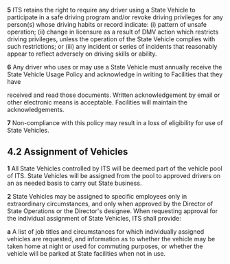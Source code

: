 **5** ITS retains the right to require any driver using a State Vehicle to participate in a safe driving program and/or revoke driving privileges for any person(s) whose driving habits or record indicate: (i) pattern of unsafe operation; (ii) change in licensure as a result of DMV action which restricts driving privileges, unless the operation of the State Vehicle complies with such restrictions; or (iii) any incident or series of incidents that reasonably appear to reflect adversely on driving skills or ability.

**6** Any driver who uses or may use a State Vehicle must annually receive the State Vehicle Usage Policy and acknowledge in writing to Facilities that they have

received and read those documents. Written acknowledgement by email or other electronic means is acceptable. Facilities will maintain the acknowledgements.

**7** Non-compliance with this policy may result in a loss of eligibility for use of State Vehicles.

## **4.2 Assignment of Vehicles**

**1** All State Vehicles controlled by ITS will be deemed part of the vehicle pool of ITS. State Vehicles will be assigned from the pool to approved drivers on an as needed basis to carry out State business.

**2** State Vehicles may be assigned to specific employees only in extraordinary circumstances, and only when approved by the Director of State Operations or the Director's designee. When requesting approval for the individual assignment of State Vehicles, ITS shall provide:

**a** A list of job titles and circumstances for which individually assigned vehicles are requested, and information as to whether the vehicle may be taken home at night or used for commuting purposes, or whether the vehicle will be parked at State facilities when not in use.